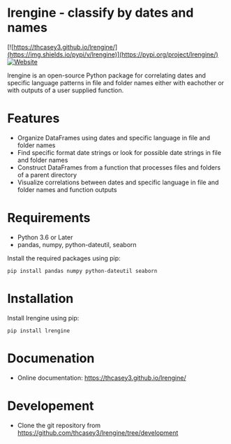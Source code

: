# lrengine - classify by dates and names

[![https://thcasey3.github.io/lrengine/](https://img.shields.io/pypi/v/lrengine)](https://pypi.org/project/lrengine/)
[![Website](https://img.shields.io/website?down_message=offline&label=Documentation&up_message=online&url=<https://thcasey3.github.io/lrengine/index.html>)](https://thcasey3.github.io/lrengine/)

lrengine is an open-source Python package for correlating dates and specific language patterns in file and folder names either with eachother or with outputs of a user supplied function. 

# Features

- Organize DataFrames using dates and specific language in file and folder names
- Find specific format date strings or look for possible date strings in file and folder names 
- Construct DataFrames from a function that processes files and folders of a parent directory
- Visualize correlations between dates and specific language in file and folder names and function outputs

# Requirements

  - Python 3.6 or Later
  - pandas, numpy, python-dateutil, seaborn

Install the required packages using pip:
```console
pip install pandas numpy python-dateutil seaborn
```

# Installation

Install lrengine using pip:

```console
pip install lrengine
```

# Documenation

- Online documentation: https://thcasey3.github.io/lrengine/

# Developement 

  - Clone the git repository from https://github.com/thcasey3/lrengine/tree/development
